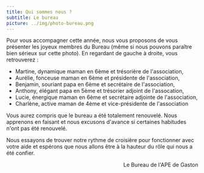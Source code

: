 ```yaml
---
title: Qui sommes nous ?
subtitle: Le bureau
picture: ../img/photo-bureau.png
---
```


Pour vous accompagner cette année, nous vous proposons de vous présenter les joyeux membres du Bureau (même si nous pouvons paraître bien sérieux sur cette photo). En regardant de gauche à droite, vous retrouverez :

* Martine, dynamique maman en 6ème et trésorière de l'association,
* Aurélie, fonceuse maman en 6ème et présidente de l'association,
* Benjamin, souriant papa en 6ème et secrétaire de l'association,
* Anthony, élégant papa en 5ème et trésorier adjoint de l'assocation,
* Lucie, énergique maman en 6ème et secrétaire adjointe de l'association,
* Charlène, active maman de 4ème et vice-présidente de l'association

Vous aurez compris que le bureau a été totalement renouvelé. Nous apprenons en faisant et nous excusons d'avance si certaines habitudes n'ont pas été renouvelé. 

Nous essayons de trouver notre rythme de croisière pour fonctionner avec votre aide et espérons que nous allons être à la hauteur du rôle qui nous a été confier.

 <div style="text-align: right"> Le Bureau de l'APE de Gaston </div>